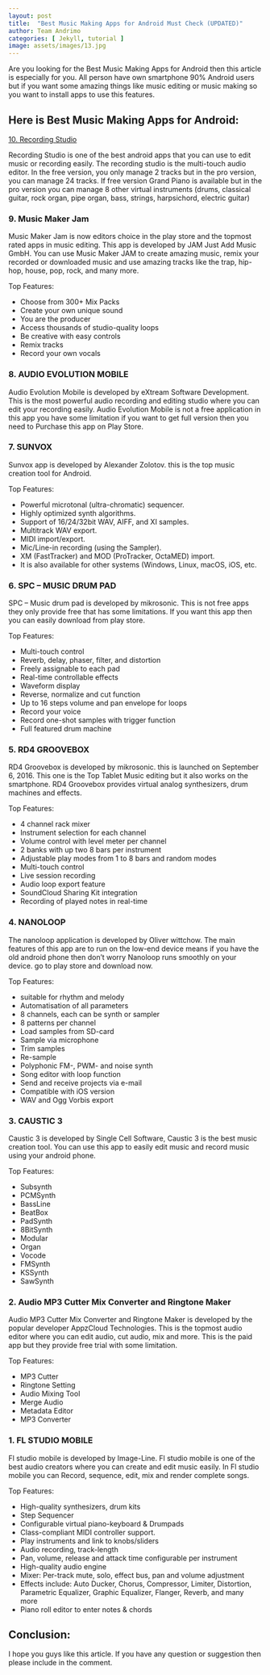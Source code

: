 ```yaml
---
layout: post
title:  "Best Music Making Apps for Android Must Check (UPDATED)"
author: Team Andrimo
categories: [ Jekyll, tutorial ]
image: assets/images/13.jpg
---
```


Are you looking for the Best Music Making Apps for Android then this article is especially for you. All person have own smartphone 90% Android users but if you want some amazing things like music editing or music making so you want to install apps to use this features.

## Here is Best Music Making Apps for Android:

[10. Recording Studio](https://play.google.com/store/apps/details?id=com.glaucopercopo.app.recordingstudiolite)

Recording Studio is one of the best android apps that you can use to edit music or recording easily. The recording studio is the multi-touch audio editor. In the free version, you only manage 2 tracks but in the pro version, you can manage 24 tracks. If free version Grand Piano is available but in the pro version you can manage 8 other virtual instruments (drums, classical guitar, rock organ, pipe organ, bass, strings, harpsichord, electric guitar)

<h3> 9. Music Maker Jam </h3>

Music Maker Jam is now editors choice in the play store and the topmost rated apps in music editing. This app is developed by JAM Just Add Music GmbH. You can use Music Maker JAM to create amazing music, remix your recorded or downloaded music and use amazing tracks like the trap, hip-hop, house, pop, rock, and many more.

Top Features:

- Choose from 300+ Mix Packs
- Create your own unique sound
- You are the producer
- Access thousands of studio-quality loops
- Be creative with easy controls
- Remix tracks
- Record your own vocals

<h3> 8. AUDIO EVOLUTION MOBILE </h3>

Audio Evolution Mobile is developed by eXtream Software Development. This is the most powerful audio recording and editing studio where you can edit your recording easily. Audio Evolution Mobile is not a free application in this app you have some limitation if you want to get full version then you need to Purchase this app on Play Store.

<h3> 7. SUNVOX </h3>

Sunvox app is developed by Alexander Zolotov. this is the top music creation tool for Android.

Top Features:

- Powerful microtonal (ultra-chromatic) sequencer.
- Highly optimized synth algorithms.
- Support of 16/24/32bit WAV, AIFF, and XI samples.
- Multitrack WAV export.
- MIDI import/export.
- Mic/Line-in recording (using the Sampler).
- XM (FastTracker) and MOD (ProTracker, OctaMED) import.
- It is also available for other systems (Windows, Linux, macOS, iOS, etc.

<h3> 6. SPC – MUSIC DRUM PAD </h3>

SPC – Music drum pad is developed by mikrosonic. This is not free apps they only provide free that has some limitations. If you want this app then you can easily download from play store.

Top Features:

- Multi-touch control
- Reverb, delay, phaser, filter, and distortion
- Freely assignable to each pad
- Real-time controllable effects
- Waveform display
- Reverse, normalize and cut function
- Up to 16 steps volume and pan envelope for loops
- Record your voice
- Record one-shot samples with trigger function
- Full featured drum machine

<h3> 5. RD4 GROOVEBOX </h3>

RD4 Groovebox is developed by mikrosonic. this is launched on September 6, 2016. This one is the Top Tablet Music editing but it also works on the smartphone. RD4 Groovebox provides virtual analog synthesizers, drum machines and effects.

Top Features:

- 4 channel rack mixer
- Instrument selection for each channel
- Volume control with level meter per channel
- 2 banks with up two 8 bars per instrument
- Adjustable play modes from 1 to 8 bars and random modes
- Multi-touch control
- Live session recording
- Audio loop export feature
- SoundCloud Sharing Kit integration
- Recording of played notes in real-time

<h3> 4. NANOLOOP </h3>

The nanoloop application is developed by Oliver wittchow. The main features of this app are to run on the low-end device means if you have the old android phone then don’t worry  Nanoloop runs smoothly on your device. go to play store and download now.

Top Features:

- suitable for rhythm and melody
- Automatisation of all parameters
- 8 channels, each can be synth or sampler
- 8 patterns per channel
- Load samples from SD-card
- Sample via microphone
- Trim samples
- Re-sample
- Polyphonic FM-, PWM- and noise synth
- Song editor with loop function
- Send and receive projects via e-mail
- Compatible with iOS version
- WAV and Ogg Vorbis export

<h3> 3. CAUSTIC 3 </h3>

Caustic 3 is developed by Single Cell Software, Caustic 3 is the best music creation tool. You can use this app to easily edit music and record music using your android phone.

Top Features:

- Subsynth
- PCMSynth
- BassLine
- BeatBox
- PadSynth
- 8BitSynth
- Modular
- Organ
- Vocode
- FMSynth
- KSSynth
- SawSynth

<h3> 2. Audio MP3 Cutter Mix Converter and Ringtone Maker </h3>

Audio MP3 Cutter Mix Converter and Ringtone Maker is developed by the popular developer AppzCloud Technologies. This is the topmost audio editor where you can edit audio, cut audio, mix and more. This is the paid app but they provide free trial with some limitation.

Top Features:

- MP3 Cutter
- Ringtone Setting
- Audio Mixing Tool
- Merge Audio
- Metadata Editor
- MP3 Converter

<h3> 1. FL STUDIO MOBILE </h3>

Fl studio mobile is developed by Image-Line. Fl studio mobile is one of the best audio creators where you can create and edit music easily. In Fl studio mobile you can Record, sequence, edit, mix and render complete songs.

Top Features:

- High-quality synthesizers, drum kits
- Step Sequencer
- Configurable virtual piano-keyboard & Drumpads
- Class-compliant MIDI controller support.
- Play instruments and link to knobs/sliders
- Audio recording, track-length
- Pan, volume, release and attack time configurable per instrument
- High-quality audio engine
- Mixer: Per-track mute, solo, effect bus, pan and volume adjustment
- Effects include: Auto Ducker, Chorus, Compressor, Limiter, Distortion, Parametric Equalizer, Graphic Equalizer, Flanger, Reverb, and many  more
- Piano roll editor to enter notes & chords

## Conclusion:

I hope you guys like this article. If you have any question or suggestion then please include in the comment.
